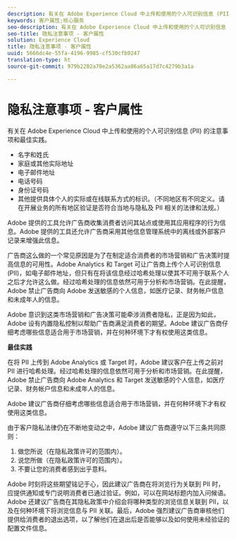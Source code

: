 ```yaml
---
description: 有关在 Adobe Experience Cloud 中上传和使用的个人可识别信息 (PII) 的注意事项和最佳实践。
keywords: 客户属性;核心服务
seo-description: 有关在 Adobe Experience Cloud 中上传和使用的个人可识别信息 (PII) 的注意事项和最佳实践。
seo-title: 隐私注意事项 - 客户属性
solution: Experience Cloud
title: 隐私注意事项 - 客户属性
uuid: 5666dc4e-55fa-4196-9985-cf530cfb9247
translation-type: ht
source-git-commit: 979b2202a70e2a5362aa86a65a17d7c4279b3a1a

---
```



# 隐私注意事项 - 客户属性

有关在 Adobe Experience Cloud 中上传和使用的个人可识别信息 (PII) 的注意事项和最佳实践。


<!-- <p>https://wiki.corp.adobe.com/display/omtrplatform/Visitor+Enrichment+and+privacy#VisitorEnrichmentandprivacy-INFORMATIONASSOCIATIONOPTIONS </p> -->


* 名字和姓氏
* 家庭或其他实际地址
* 电子邮件地址
* 电话号码
* 身份证号码
* 其他提供具体个人的实际或在线联系方式的标识。（不同地区有不同定义。请在开展业务的所有地区验证是否符合当地与隐私及 PII 相关的法律和法规。）


Adobe 提供的工具允许广告商收集消费者访问其站点或使用其应用程序的行为信息。Adobe 提供的工具还允许广告商采用其他信息管理系统中的离线或外部客户记录来增强此信息。

广告商这么做的一个常见原因是为了在制定适合消费者的市场营销和广告决策时提高信息的可用性。Adobe Analytics 和 Target 可让广告商上传个人可识别信息 (PII)，如电子邮件地址，但只有在将该信息经过哈希处理以使其不可用于联系个人之后才允许这么做。经过哈希处理的信息依然可用于分析和市场营销。在此提醒，Adobe 禁止广告商向 Adobe 发送敏感的个人信息，如医疗记录、财务帐户信息和未成年人的信息。

Adobe 意识到这类市场营销和广告决策可能牵涉消费者隐私，正是因为如此，Adobe 设有内置隐私控制以帮助广告商满足消费者的期望。Adobe 建议广告商仔细考虑哪些信息适合用于市场营销，并在何种环境下才有权使用这类信息。

**最佳实践**

在将 PII 上传到 Adobe Analytics 或 Target 时，Adobe 建议客户在上传之前对 PII 进行哈希处理。经过哈希处理的信息依然可用于分析和市场营销。在此提醒，Adobe 禁止广告商向 Adobe Analytics 和 Target 发送敏感的个人信息，如医疗记录、财务帐户信息和未成年人的信息。

Adobe 建议广告商仔细考虑哪些信息适合用于市场营销，并在何种环境下才有权使用这类信息。

由于客户隐私法律仍在不断地变动之中，Adobe 建议广告商遵守以下三条共同原则：

1. 做您所说（在隐私政策许可的范围内）。
1. 说您所做（在隐私政策许可的范围内）。
1. 不要让您的消费者感到出乎意料。

Adobe 时刻将这些期望铭记于心，因此建议广告商在将浏览行为关联到 PII 时，应提供通知或专门说明消费者已通过验证。例如，可以在网站标题内加入问候语。Adobe 还建议广告商在其隐私政策中介绍会将哪种类型的浏览信息关联到 PII，以及在何种环境下将浏览信息与 PII 关联。最后，Adobe 强烈建议广告商审核他们提供给消费者的退出选项，以了解他们在退出后是否能够以及如何使用未经验证的配置文件信息。

<!-- <p> <b>Vinay Geol</b> should help craft privacy regarding how all MAC uses privacy/cookies. Privacy implications around each part of the workflow. Moving from CRM to MAC. Can it include PII? What is PII? What isn't PII? </p> 
<p>CRM data is Known Data or Info. Going to combine with activity that occurs when visitor was not authenticated. PII wiki: </p> 
<p>https://wiki.corp.adobe.com/display/omtrplatform/Visitor+Enrichment+and+privacy#VisitorEnrichmentandprivacy-INFORMATIONASSOCIATIONOPTIONS </p> 
<p>Refactoring of implementation docs as it relates to privacy and cookies. </p> 
<p>Add content to https://marketing.adobe.com/resources/help/en_US/mcloud/t-publish-audience-segment.html, as follows: </p> 
<p> Audiences are not filtered based on the authentication state of a visitor. If a visitor can browse your site in un-authenticated and authenticated states, actions that occur when a visitor is un-authenticated can still cause a visitor to be included in an audience. Please review <link> to understand the full privacy implications of audience sharing. </p> 
<p>That "link" goes to a topic dedicated to PII, with this text: </p> 
<p> - Adobe Analytics allows its advertisers to upload personally identifiable information (PII) such as email addresses. When uploading PII to Adobe Analytics, Adobe recommends that the customer should hash PII prior to uploading it to Adobe. Hashed information can still be used for analysis and for marketing purposes. As a reminder, Adobe prohibits advertisers from sending sensitive personal information to Adobe Analytics, such as medical records, financial account information, and information about minors. </p> 
<p> - Adobe recommends its advertisers carefully consider which information is appropriate to use for marketing purposes and in which circumstances the advertiser has permission to use such information. </p> 
<p> - As consumer privacy law remains in flux, Adobe recommends that advertisers respect three common tenets: 1) Do what you say (in your privacy policy); 2) Say what you do (in your privacy policy); and 3) Don't surprise your consumers. </p> 
<p> - With these expectations in mind, Adobe recommends that when an advertiser associates browsing activities to PII, the advertiser provide notices/personalization indicating that the consumer is authenticated. An example of this is including a 'Hello, Jane' greeting within the header of the website. Adobe also recommends that advertisers describe in its privacy policy what type of browsing information it associates with PII and under what circumstances browsing information is associated with PII. Lastly, Adobe strongly recommends advertisers review the opt out choices they provide their consumers to understand whether and how they can use unauthenticated profile information post opt out. </p> 
<p>Possibly revamp the cookies to include privacy, with best practices: https://marketing.adobe.com/resources/help/en_US/whitepapers/cookies/ </p> -->
